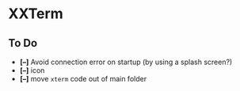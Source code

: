 







# XXTerm


## To Do

* **[–]** Avoid connection error on startup (by using a splash screen?)
* **[–]** icon
* **[–]** move `xterm` code out of main folder







